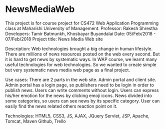 # NewsMediaWeb
This project is for course project for CS472 Web Application Programming class at Maharishi University of Management.
Professor: Rakesh Shrestha
Developers: Tamir Batmunkh, Khosbayar Buyandalai
Date: 05/Feb/2018 - 07/Feb/2018
Project title: News Media Web site

Description: 
Web technologies brought a big change in human lifestyle. There are millions of news resources posted on the web every second. But it is hard to get news by systematic ways. 
	In WAP course, we learnt many useful technologies for web technologies. So we wanted to create simple but very systematic news media web page as a final project. 

Use cases:
There are 2 parts in the web site. Admin portal and client site.
Admin portal has a login page, so publishers need to be login in order to publish news.
Users can write comments without login.
Users can express his/her emotion for the news by clicking emoji icons.
News divided into some categories, so users can see news by its specific category.
User can easily find the news related others reaction point on it.

Technologies:
HTML5, CSS3, JS, AJAX, JQuery
Servlet, JSP,
Apache, Tomcat, Maven
Github, Trello
